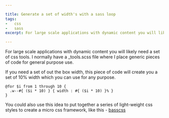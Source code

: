 ```yaml
---

title: Generate a set of width's with a sass loop
tags:
-   css
-   sass
excerpt: For large scale applications with dynamic content you will likely need a set of css tools I normally have a tools scss file where I place generic pieces of code for general purpose use If you need a set of

---
```


For large scale applications with dynamic content you will likely need a set of css tools. I normally have a \_tools.scss file where I place generic pieces of code for general purpose use.

If you need a set of out the box width, this piece of code will create you a set of 10% width which you can use for any purpose.

```language-sass
@for $i from 1 through 10 {
  .w--#{ ($i * 10) } { width : #{ ($i * 10) }% }
}
```

You could also use this idea to put together a series of light-weight css styles to create a micro css framework, like this - [basscss](http://www.basscss.com/)

